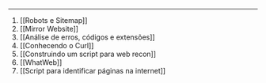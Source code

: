 
---

1. [[Robots e Sitemap]]
2. [[Mirror Website]]
3. [[Análise de erros, códigos e extensões]]
4. [[Conhecendo o Curl]]
5. [[Construindo um script para web recon]]
6. [[WhatWeb]]
7. [[Script para identificar páginas na internet]]


